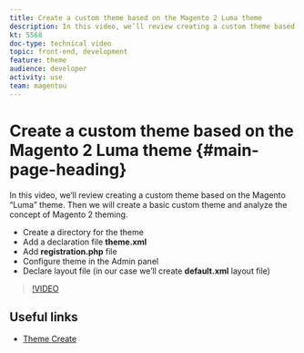 ```yaml
---
title: Create a custom theme based on the Magento 2 Luma theme
description: In this video, we’ll review creating a custom theme based on the Magento “Luma” theme. Then we will create a basic custom theme and analyze the concept of Magento 2 theming.
kt: 5568
doc-type: technical video
topic: front-end, development
feature: theme
audience: developer
activity: use
team: magentou
---
```


# Create a custom theme based on the Magento 2 Luma theme {#main-page-heading}

In this video, we’ll review creating a custom theme based on the Magento “Luma” theme. Then we will create a basic custom theme and analyze the concept of Magento 2 theming.

* Create a directory for the theme
* Add a declaration file **theme.xml**
* Add **registration.php** file
* Configure theme in the Admin panel
* Declare layout file (in our case we’ll create **default.xml** layout file)

>[!VIDEO](https://video.tv.adobe.com/v/35756?quality=12&learn=on)

## Useful links

* [Theme Create](https://devdocs.magento.com/guides/v2.4/frontend-dev-guide/themes/theme-create.html)